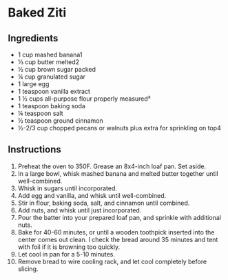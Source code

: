 # Baked Ziti

## Ingredients
* 1 cup mashed banana1
* ⅓ cup butter melted2
* ½ cup brown sugar packed
* ¼ cup granulated sugar
* 1 large egg
* 1 teaspoon vanilla extract
* 1 ½ cups all-purpose flour properly measured³
* 1 teaspoon baking soda
* ¼ teaspoon salt
* ½ teaspoon ground cinnamon
* ½-2/3 cup chopped pecans or walnuts plus extra for sprinkling on top4

## Instructions
1. Preheat the oven to 350F. Grease an 8x4-inch loaf pan. Set aside.
1. In a large bowl, whisk mashed banana and melted butter together until well-combined.
1. Whisk in sugars until incorporated.
1. Add egg and vanilla, and whisk until well-combined.
1. Stir in flour, baking soda, salt, and cinnamon until combined.
1. Add nuts, and whisk until just incorporated.
1. Pour the batter into your prepared loaf pan, and sprinkle with additional nuts.
1. Bake for 40-60 minutes, or until a wooden toothpick inserted into the center comes out clean. I check the bread around 35 minutes and tent with foil if it is browning too quickly.
1. Let cool in pan for a 5-10 minutes.
1. Remove bread to wire cooling rack, and let cool completely before slicing.